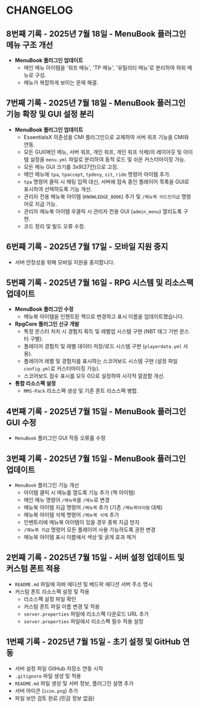 # CHANGELOG

## 8번째 기록 - 2025년 7월 18일 - MenuBook 플러그인 메뉴 구조 개선

*   **MenuBook 플러그인 업데이트**
    *   메인 메뉴 아이템을 '워프 메뉴', 'TP 메뉴', '유틸리티 메뉴'로 분리하여 하위 메뉴로 구성.
    *   메뉴가 복잡하게 보이는 문제 해결.

## 7번째 기록 - 2025년 7월 18일 - MenuBook 플러그인 기능 확장 및 GUI 설정 분리

*   **MenuBook 플러그인 업데이트**
    *   EssentialsX 의존성을 CMI 플러그인으로 교체하여 서버 워프 기능을 CMI와 연동.
    *   모든 GUI(메인 메뉴, 서버 워프, 개인 워프, 개인 워프 삭제)의 레이아웃 및 아이템 설정을 `menu.yml` 파일로 분리하여 동적 로드 및 쉬운 커스터마이징 가능.
    *   모든 메뉴 GUI 크기를 3x9(27칸)으로 고정.
    *   메인 메뉴에 `tpa`, `tpaccept`, `tpdeny`, `sit`, `ride` 명령어 아이템 추가.
    *   `tpa` 명령어 클릭 시 채팅 입력 대신, 서버에 접속 중인 플레이어 목록을 GUI로 표시하여 선택하도록 기능 개선.
    *   관리자 전용 메뉴북 아이템 (`KNOWLEDGE_BOOK`) 추가 및 `/메뉴북 어드민지급` 명령어로 지급 가능.
    *   관리자 메뉴북 아이템 우클릭 시 관리자 전용 GUI (`admin_menu`) 열리도록 구현.
    *   코드 정리 및 빌드 오류 수정.

## 6번째 기록 - 2025년 7월 17일 - 모바일 지원 중지

*   서버 안정성을 위해 모바일 지원을 중지합니다.


## 5번째 기록 - 2025년 7월 16일 - RPG 시스템 및 리소스팩 업데이트

*   **MenuBook 플러그인 수정**
    *   메뉴북 아이템을 인챈트된 책으로 변경하고 표시 이름을 업데이트했습니다.
*   **RpgCore 플러그인 신규 개발**
    *   특정 몬스터 처치 시 경험치 획득 및 레벨업 시스템 구현 (NBT 태그 기반 몬스터 구별).
    *   플레이어 경험치 및 레벨 데이터 저장/로드 시스템 구현 (`playerdata.yml` 사용).
    *   플레이어 레벨 및 경험치를 표시하는 스코어보드 시스템 구현 (설정 파일 `config.yml`로 커스터마이징 가능).
    *   스코어보드 점수 표시를 모두 0으로 설정하여 시각적 깔끔함 개선.
*   **통합 리소스팩 설정**
    *   `MMS-Pack` 리소스팩 생성 및 기존 폰트 리소스팩 병합.

## 4번째 기록 - 2025년 7월 15일 - MenuBook 플러그인 GUI 수정

*   `MenuBook` 플러그인 GUI 작동 오류를 수정

## 3번째 기록 - 2025년 7월 15일 - MenuBook 플러그인 업데이트

*   `MenuBook` 플러그인 기능 개선
    *   아이템 클릭 시 메뉴를 열도록 기능 추가 (책 아이템)
    *   메인 메뉴 명령어 `/메뉴북`을 `/메뉴`로 변경
    *   메뉴북 아이템 지급 명령어 `/메뉴북` 추가 (기존 `/메뉴북아이템` 대체)
    *   메뉴북 아이템 삭제 명령어 `/메뉴북 삭제` 추가
    *   인벤토리에 메뉴북 아이템이 있을 경우 중복 지급 방지
    *   `/메뉴북 지급` 명령어 모든 플레이어 사용 가능하도록 권한 변경
    *   메뉴북 아이템 표시 이름에서 색상 및 굵게 효과 제거

## 2번째 기록 - 2025년 7월 15일 - 서버 설정 업데이트 및 커스텀 폰트 적용

*   `README.md` 파일에 자바 에디션 및 베드락 에디션 서버 주소 명시
*   커스텀 폰트 리소스팩 설정 및 적용
    *   리소스팩 설정 파일 확인
    *   커스텀 폰트 파일 이름 변경 및 적용
    *   `server.properties` 파일에 리소스팩 다운로드 URL 추가
    *   `server.properties` 파일에서 리소스팩 필수 적용 설정

## 1번째 기록 - 2025년 7월 15일 - 초기 설정 및 GitHub 연동

*   서버 설정 파일 GitHub 저장소 연동 시작
*   `.gitignore` 파일 생성 및 적용
*   `README.md` 파일 생성 및 서버 정보, 플러그인 설명 추가
*   서버 아이콘 (`icon.png`) 추가
*   파일 보안 검토 완료 (민감 정보 없음)
